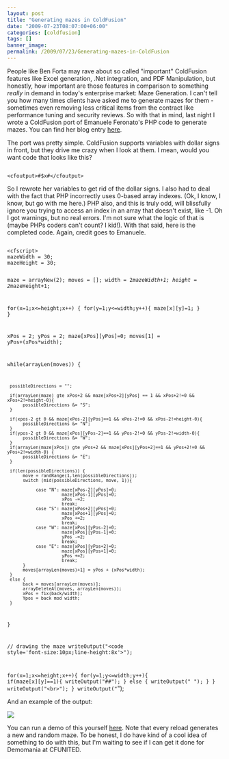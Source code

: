 ```yaml
---
layout: post
title: "Generating mazes in ColdFusion"
date: "2009-07-23T08:07:00+06:00"
categories: [coldfusion]
tags: []
banner_image: 
permalink: /2009/07/23/Generating-mazes-in-ColdFusion
---
```


People like Ben Forta may rave about so called "important" ColdFusion features like Excel generation, .Net integration, and PDF Manipulation, but honestly, how important are those features in comparison to something <i>really</i> in demand in today's enterprise market: Maze Generation. I can't tell you how many times clients have asked me to generate mazes for them - sometimes even removing less critical items from the contract like performance tuning and security reviews. So with that in mind, last night I wrote a ColdFusion port of Emanuele Feronato's PHP code to generate mazes. You can find her blog entry <a href="http://www.emanueleferonato.com/2008/12/06/perfect-maze-generation-tile-based-version/">here</a>.
<!--more-->
The port was pretty simple. ColdFusion supports variables with dollar signs in front, but they drive me crazy when I look at them. I mean, would you want code that looks like this?

<code>
&lt;cfoutput&gt;#$x#&lt;/cfoutput&gt;
</code>

So I rewrote her variables to get rid of the dollar signs. I also had to deal with the fact that PHP incorrectly uses 0-based array indexes. (Ok, I know, I know, but go with me here.) PHP also, and this is truly odd, will blissfully ignore you trying to access an index in an array that doesn't exist, like -1. Oh I got warnings, but no real errors. I'm not sure what the logic of that is (maybe PHPs coders can't count? I kid!). With that said, here is the completed code. Again, credit goes to Emanuele. 

<code>
&lt;cfscript&gt;
mazeWidth = 30;
mazeHeight = 30;

maze = arrayNew(2);
moves = [];
width = 2*mazeWidth+1;
height = 2*mazeHeight+1;

for(x=1;x&lt;=height;x++) {
	for(y=1;y&lt;=width;y++){
		maze[x][y]=1;
	}
}

xPos = 2;
yPos = 2;
maze[xPos][yPos]=0;
moves[1] = yPos+(xPos*width);

while(arrayLen(moves)) {

     possibleDirections = "";

     if(arrayLen(maze) gte xPos+2 && maze[xPos+2][yPos] == 1 && xPos+2!=0 && xPos+2!=height-0){
          possibleDirections &= "S";
     }

     if(xpos-2 gt 0 && maze[xPos-2][yPos]==1 && xPos-2!=0 && xPos-2!=height-0){
          possibleDirections &= "N";
     }
     if(ypos-2 gt 0 && maze[xPos][yPos-2]==1 && yPos-2!=0 && yPos-2!=width-0){
          possibleDirections &= "W";
     }
     if(arrayLen(maze[xPos]) gte yPos+2 && maze[xPos][yPos+2]==1 && yPos+2!=0 && yPos+2!=width-0) {
          possibleDirections &= "E";
     }

     if(len(possibleDirections)) {
          move = randRange(1,len(possibleDirections));
          switch (mid(possibleDirections, move, 1)){

               case "N": maze[xPos-2][yPos]=0;
                         maze[xPos-1][yPos]=0;
                         xPos -=2;
                         break;
               case "S": maze[xPos+2][yPos]=0;
                         maze[xPos+1][yPos]=0;
                         xPos +=2;
                         break;
               case "W": maze[xPos][yPos-2]=0;
                         maze[xPos][yPos-1]=0;
                         yPos -=2;
                         break;
               case "E": maze[xPos][yPos+2]=0;
                         maze[xPos][yPos+1]=0;
                         yPos +=2;
                         break;        
          }
		  moves[arrayLen(moves)+1] = yPos + (xPos*width);
     }
     else {
          back = moves[arrayLen(moves)];
		  arrayDeleteAt(moves, arrayLen(moves));
		  xPos = fix(back/width);
		  Ypos = back mod width;
     }
	 
}

// drawing the maze
writeOutput("&lt;code style='font-size:10px;line-height:8x'&gt;");

for(x=1;x&lt;=height;x++){
     for(y=1;y&lt;=width;y++){
          if(maze[x][y]==1){
			writeOutput("##");
          }
          else {
		  	writeOutput(" ");
          }
     }
	 writeOutput("&lt;br&gt;");
}
writeOutput("</code>");
</cfscript>
</code>

And an example of the output:

<img src="https://static.raymondcamden.com/images/Picture 176.png" />

You can run a demo of this yourself <a href="http://www.coldfusionjedi.com/demos/maze.cfm">here</a>. Note that every reload generates a new and random maze. To be honest, I do have kind of a cool idea of something to do with this, but I'm waiting to see if I can get it done for Demomania at CFUNITED.